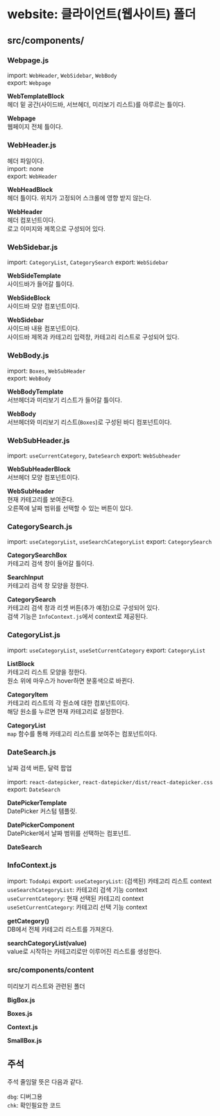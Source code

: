 # website: 클라이언트(웹사이트) 폴더

## src/components/

### Webpage.js  

import: `WebHeader`, `WebSidebar`, `WebBody`  
export: `Webpage`

**WebTemplateBlock**  
헤더 밑 공간(사이드바, 서브헤더, 미리보기 리스트)를 아루르는 틀이다.  

**Webpage**  
웹페이지 전체 틀이다.

### WebHeader.js  

헤더 파일이다.  
import: none  
export: `WebHeader`

**WebHeadBlock**  
헤더 틀이다.
위치가 고정되어 스크롤에 영향 받지 않는다.

**WebHeader**  
헤더 컴포넌트이다.  
로고 이미지와 제목으로 구성되어 있다.

### WebSidebar.js

import: `CategoryList`, `CategorySearch`
export: `WebSidebar`

**WebSideTemplate**  
사이드바가 들어갈 틀이다.

**WebSideBlock**  
사이드바 모양 컴포넌트이다.

**WebSidebar**  
사이드바 내용 컴포넌트이다.  
사이드바 제목과 카테고리 입력창, 카테고리 리스트로 구성되어 있다.

### WebBody.js  

import: `Boxes`, `WebSubHeader`  
export: `WebBody`

**WebBodyTemplate**  
서브헤더과 미리보기 리스트가 들어갈 틀이다.

**WebBody**  
서브헤더와 미리보기 리스트(`Boxes`)로 구성된 바디 컴포넌트이다.

### WebSubHeader.js

import: `useCurrentCategory`, `DateSearch`
export: `WebSubheader`

**WebSubHeaderBlock**  
서브헤더 모양 컴포넌트이다.

**WebSubHeader**  
현재 카테고리를 보여준다.  
오른쪽에 날짜 범위를 선택할 수 있는 버튼이 있다.

### CategorySearch.js

import: `useCategoryList`, `useSearchCategoryList`
export: `CategorySearch`

**CategorySearchBox**  
카테고리 검색 창이 들어갈 틀이다.

**SearchInput**  
카테고리 검색 창 모양을 정한다.

**CategorySearch**  
카테고리 검색 창과 리셋 버튼(추가 예정)으로 구성되어 있다.  
검색 기능은 `InfoContext.js`에서 context로 제공된다.

### CategoryList.js

import: `useCategoryList`, `useSetCurrentCategory`
export: `CategoryList`

**ListBlock**  
카테고리 리스트 모양을 정한다.  
원소 위에 마우스가 hover하면 분홍색으로 바뀐다.

**CategoryItem**  
카테고리 리스트의 각 원소에 대한 컴포넌트이다.  
해당 원소를 누르면 현재 카테고리로 설정한다.

**CategoryList**  
`map` 함수를 통해 카테고리 리스트를 보여주는 컴포넌트이다.

### DateSearch.js

날짜 검색 버튼, 달력 팝업

import: `react-datepicker`, `react-datepicker/dist/react-datepicker.css`
export: `DateSearch`

**DatePickerTemplate**  
DatePicker 커스텀 템플릿.

**DatePickerComponent**  
DatePicker에서 날짜 범위를 선택하는 컴포넌트.

**DateSearch**  

### InfoContext.js

import: `TodoApi`
export: 
`useCategoryList`: (검색된) 카테고리 리스트 context  
`useSearchCategoryList`: 카테고리 검색 기능 context  
`useCurrentCategory`: 현재 선택된 카테고리 context  
`useSetCurrentCategory`: 카테고리 선택 기능 context

**getCategory()**  
DB에서 전체 카테고리 리스트를 가져온다.

**searchCategoryList(value)**  
value로 시작하는 카테고리로만 이루어진 리스트를 생성한다.

### src/components/content

미리보기 리스트와 관련된 폴더

**BigBox.js**  

**Boxes.js**  

**Context.js**  

**SmallBox.js**  

## 주석

주석 줄임말 뜻은 다음과 같다.

`dbg`: 디버그용  
`chk`: 확인필요한 코드

